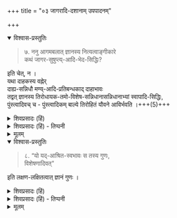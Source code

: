 +++
title = "०३ जागरादि-दशानाम् उपपादनम्"

+++

<details open><summary>विश्वास-प्रस्तुतिः</summary>

> ७. ननु आगमबलात् ज्ञानस्य नित्यत्वाङ्गीकारे  
कथं जागर-सुषुप्त्य्-आदि-भेद-सिद्धिः?  

इति चेत्, न ।  
यथा दाहकस्य वह्नेर्  
दाह्य-सन्निधौ मण्य्-आदि-प्रतिबन्धकाद् दाहाभावः  
तद्वत् ज्ञानस्य तिरोधायक-तमो-विशेष-सन्निधानासन्निधानाभ्यां स्वापादि-सिद्धिः,  
पुंस्त्वादिवच् च - पुंस्त्वादिकम् बाल्ये तिरोहितं यौवने आविर्भवति ।+++(5)+++
</details>

<details><summary>शिवप्रसादः (हिं)</summary>

अनुवाद - प्रश्न उठता है कि शास्त्रों के अनुसार जीवों का ज्ञान यदि नित्य है तो फिर उनके जागरण, सुषुप्ति आदि अवस्थाओं की सिद्धि कैसे हो सकती है ? तो इसका उत्तर यह है कि जिस प्रकार इन्धन के रहने पर भी प्रतिबन्धक मणि के रहने पर अग्नि जलाने का कार्य नहीं करता है, उसी प्रकार ज्ञान को ढँक देने वाले तमस् - विशेष के सन्निधान तथा असन्निधान के द्वारा पुंस्त्व आदि के समान स्वापादि दशाओं की सिद्धि होती है । पुरुषादि के शरीर में होने वाले पुंस्त्वादि बालकाल में छिपे रहते है, किन्तु वे युवावस्था में आविर्भूत हो जाते हैं । 
</details>

<details><summary>शिवप्रसादः (हिं) - तिप्पनी</summary>

ज्ञान के नित्य होने पर भी जागरादि अवस्थाओं का उपपादन 



भा० प्र० - 'न विज्ञातुर् विज्ञातेर् विपरिलोपो विद्यते, अविनाशित्वात्'  
इस बृहदारण्यक श्रुति के अनुसार सिद्ध होता है कि  
अविनाशी आत्मा का अपृथसिद्ध धर्म- ज्ञान  
कभी विनष्ट नहीं होता है,  
क्योंकि वह नित्य आत्मा का यावदात्मभावी गुण है।   
जब तक आत्मा रहती है,  
तब तक उसका गुण धर्मभूत ज्ञान बना रहता है ।  
अतएव आत्मा का ज्ञान नित्य है ।  
 

[[१२६]]

इस पर यह शंका उठाई जाती है कि ज्ञान का स्वभाव है कि  
वह रहते समय में अपने विषयों का प्रकाशन अपने आश्रयभूत आत्मा के लिए किया करता है ।  
यदि आत्मा का ज्ञान नित्य है तो फिर वह सर्वदा इन्द्रियों के माध्यम से निकलकर विषयों का प्रकाशन किया करेगा । जिस समय ज्ञान अपने विषयों का प्रकाशन अपनी आश्रयभूत आत्मा के लिए किया करता है, वही जागर दशा कहलाती है । यदि नित्य आत्मा का गुण नित्य ज्ञान अपने आश्रयभूत आत्मा का नित्य ही प्रकाशन किया करता तो फिर आत्मा की सदा जागर दशा ही बनी रहती, कभी स्वापादि दशा होती ही नहीं, किन्तु देखा जाता है कि आत्मा की स्वापादि दशाएँ होती है, अतएव पता चलता है कि आत्मा का ज्ञान नित्य नहीं है । 


पूर्वपक्षी की इस शंका का समाधान यह है कि ज्ञान विकास का कारण सत्त्वगुण है और उसका प्रतिबन्धक तमोगुण है । सत्त्वगुण के वढने पर ज्ञान का विकास होता है, इसे ही जागरावस्था कहते हैं । तमोगुण के वढने पर निद्रा होती है । इस दशा में ज्ञान बिल्कुल प्रतिबद्ध हो जाता है । जिस प्रकार प्रतिबन्धक चन्द्रकान्त मणि के रहने पर दाहक अग्नि नहीं जलाती है, किन्तु प्रतिबन्धक मणि के हट जाने पर अग्नि जलाने लग जाती है, उसी प्रकार प्रतिबन्धक तमोगुण के बढ़ जाने पर ज्ञान विषयों का प्रकाश नहीं करता है, यही आत्मा की स्वापादि दशा कहलाती है । जिस समय प्रतिबन्धक तमोगुण हट जाता है, उस समय ज्ञान का विकास हो जाता है । वह विषयों का प्रकाश अपने आश्रय आत्मा के लिए करने लग जाता है। ज्ञान के विकास के प्रतिबन्धक तमोगुण के सद्भाव को लेकर आत्मा की स्वापादि दशा का अभिधान होता है । ज्ञान के विकास के प्रतिबन्धक तमोगुण के अभाव के काल को ही आत्मा की जागरदशा अभिहित की जाती है । इस अर्थ का प्रतिपादन करते हुए महर्षि बादरायण ब्रह्मसूत्र में कहते हैं - 'पुंस्त्वादिवत्त्वस्य सतोऽभिव्यक्तियोगात्' ( शा० मी० २।३।३१ ) । अर्थात् सुषुप्तिदशा में विद्यमान अनभिव्यक्त ज्ञान की जागरादि दशा में अभिव्यक्ति हो सकती है । 

</details>


<details><summary>मूलम्</summary>

७. ननु आगमबलात् ज्ञानस्य नित्यत्वाङ्गीकारे कथं जागरसुषुप्त्यादिभेद-सिद्धिः? इति चेत्, न । यथा दाहकस्य वह्नेर्दाह्यसन्निधौ मण्यादिप्रतिबन्धका-द्दाहाभावः तद्वत् ज्ञानस्य तिरोधायकतमोविशेषसन्निधानासन्निधानाभ्यां स्वापादिसिद्धिः । पुंस्त्वादिवच्च । पुंस्त्वादिकम् बाल्येतिरोहितं यौवने आविर्भवति ।
</details>

<details open><summary>विश्वास-प्रस्तुतिः</summary>

> ८. “यो यद्-आश्रित-स्वभावः स तस्य गुणः,  
विशेषणादिवत्”  

इति लक्षण-लक्षितत्वात् ज्ञानं गुणः ।
</details>

<details><summary>शिवप्रसादः (हिं)</summary>

जो स्वभावतः जिसके अधीन होता वह विशेषण आदि के समान उसका गुण होता है । इस गुण के लक्षण से सम्पन्न होने के कारण ज्ञान आत्मा का गुण है । 
</details>

<details><summary>शिवप्रसादः (हिं) - तिप्पनी</summary>

जिस प्रकार बाल्यावस्था में अनभिव्यक्त पुंस्त्व की यौवन दशा में अभिव्यक्ति होती है। ज्ञान आत्मा का गुण है, क्योंकि वह आत्मश्रित है । जो जिसके आश्रित होता हैं, वह उसका गुण होता है । जैसे विशेषण विशेष्य के आश्रित रहता है, अतएव वह विशेष्य का गुण कहलाता है । 

</details>


<details><summary>मूलम्</summary>

८. “यो यदाश्रितस्वभावः स तस्य गुणः, विशेषणादिवत्” इति लक्षणलक्षितत्वात् ज्ञानं गुणः ।
</details>




